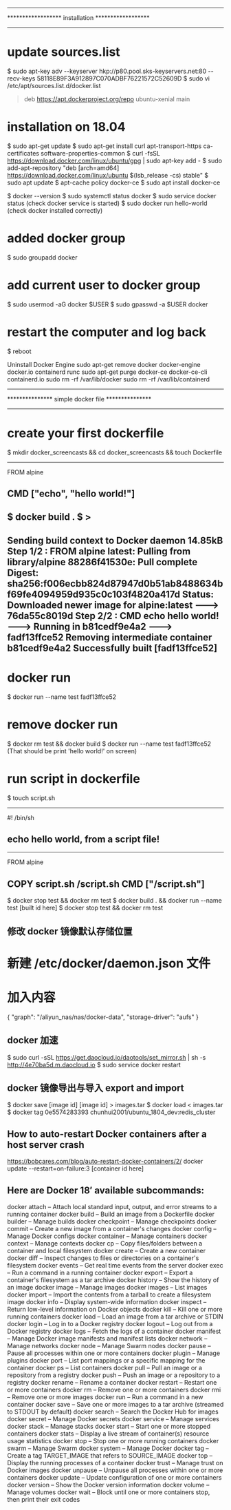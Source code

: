 
**************************************************
****************** installation ******************
**************************************************
# update sources.list
$ sudo apt-key adv --keyserver hkp://p80.pool.sks-keyservers.net:80 --recv-keys 58118E89F3A912897C070ADBF76221572C52609D
$ sudo vi /etc/apt/sources.list.d/docker.list
> deb https://apt.dockerproject.org/repo ubuntu-xenial main

# installation on 18.04
$ sudo apt-get update
$ sudo apt-get install curl apt-transport-https ca-certificates software-properties-common
$ curl -fsSL https://download.docker.com/linux/ubuntu/gpg | sudo apt-key add -
$ sudo add-apt-repository "deb [arch=amd64] https://download.docker.com/linux/ubuntu $(lsb_release -cs) stable"
$ sudo apt update
$ apt-cache policy docker-ce
$ sudo apt install docker-ce

$ docker --version
$ sudo systemctl status docker
$ sudo service docker status (check docker service is started)
$ sudo docker run hello-world (check docker installed correctly)

# added docker group
$ sudo groupadd docker

# add current user to docker group
$ sudo usermod -aG docker $USER
$ sudo gpasswd -a $USER docker

# restart the computer and log back
$ reboot


Uninstall Docker Engine
sudo apt-get remove docker docker-engine docker.io containerd runc
sudo apt-get purge docker-ce docker-ce-cli containerd.io
sudo rm -rf /var/lib/docker
sudo rm -rf /var/lib/containerd


**************************************************
*************** simple docker file ***************
**************************************************
# create your first dockerfile
$ mkdir docker_screencasts && cd docker_screencasts && touch Dockerfile
> 
----------------------------------
FROM alpine

CMD ["echo", "hello world!"]
----------------------------------
$ docker build .
$ >
----------------------------------
Sending build context to Docker daemon  14.85kB
Step 1/2 : FROM alpine
latest: Pulling from library/alpine
88286f41530e: Pull complete 
Digest: sha256:f006ecbb824d87947d0b51ab8488634bf69fe4094959d935c0c103f4820a417d
Status: Downloaded newer image for alpine:latest
 ---> 76da55c8019d
Step 2/2 : CMD echo hello world!
 ---> Running in b81cedf9e4a2
 ---> fadf13ffce52
Removing intermediate container b81cedf9e4a2
Successfully built [fadf13ffce52]
----------------------------------

# docker run
$ docker run --name test fadf13ffce52


# remove docker run
$ docker rm test && docker build 
$ docker run --name test fadf13ffce52 (That should be print 'hello world!' on screen)

# run script in dockerfile
$ touch script.sh 
> 
----------------------------------
#! /bin/sh

echo hello world, from a script file!
----------------------------------
> 
----------------------------------
FROM alpine

COPY script.sh /script.sh
CMD ["/script.sh"]
----------------------------------

$ docker stop test && docker rm test
$ docker build . && docker run --name test [built id here]
$ docker stop test && docker rm test



## 修改 docker 镜像默认存储位置
# 新建 /etc/docker/daemon.json 文件
# 加入内容
{
    "graph": "/aliyun_nas/nas/docker-data",
    "storage-driver": "aufs"
}

## docker 加速
$ sudo curl -sSL https://get.daocloud.io/daotools/set_mirror.sh | sh -s http://4e70ba5d.m.daocloud.io 
$ sudo service docker restart


## docker 镜像导出与导入 export and import 
$ docker save [image id] [image id] > images.tar
$ docker load < images.tar
$ docker tag 0e5574283393 chunhui2001/ubuntu_1804_dev:redis_cluster

## How to auto-restart Docker containers after a host server crash
https://bobcares.com/blog/auto-restart-docker-containers/2/
docker update --restart=on-failure:3 [container id here]

## Here are  Docker 18′ available subcommands:
docker attach – Attach local standard input, output, and error streams to a running container
docker build – Build an image from a Dockerfile
docker builder – Manage builds
docker checkpoint – Manage checkpoints
docker commit – Create a new image from a container's changes
docker config – Manage Docker configs
docker container – Manage containers
docker context – Manage contexts
docker cp – Copy files/folders between a container and local filesystem
docker create – Create a new container
docker diff – Inspect changes to files or directories on a container's filesystem
docker events – Get real time events from the server
docker exec – Run a command in a running container
docker export – Export a container's filesystem as a tar archive
docker history – Show the history of an image
docker image – Manage images
docker images – List images
docker import – Import the contents from a tarball to create a filesystem image
docker info – Display system-wide information
docker inspect – Return low-level information on Docker objects
docker kill – Kill one or more running containers
docker load – Load an image from a tar archive or STDIN
docker login – Log in to a Docker registry
docker logout – Log out from a Docker registry
docker logs – Fetch the logs of a container
docker manifest – Manage Docker image manifests and manifest lists
docker network – Manage networks
docker node – Manage Swarm nodes
docker pause – Pause all processes within one or more containers
docker plugin – Manage plugins
docker port – List port mappings or a specific mapping for the container
docker ps – List containers
docker pull – Pull an image or a repository from a registry
docker push – Push an image or a repository to a registry
docker rename – Rename a container
docker restart – Restart one or more containers
docker rm – Remove one or more containers
docker rmi – Remove one or more images
docker run – Run a command in a new container
docker save – Save one or more images to a tar archive (streamed to STDOUT by default)
docker search – Search the Docker Hub for images
docker secret – Manage Docker secrets
docker service – Manage services
docker stack – Manage stacks
docker start – Start one or more stopped containers
docker stats – Display a live stream of container(s) resource usage statistics
docker stop – Stop one or more running containers
docker swarm – Manage Swarm
docker system – Manage Docker
docker tag – Create a tag TARGET_IMAGE that refers to SOURCE_IMAGE
docker top – Display the running processes of a container
docker trust – Manage trust on Docker images
docker unpause – Unpause all processes within one or more containers
docker update – Update configuration of one or more containers
docker version – Show the Docker version information
docker volume – Manage volumes
docker wait – Block until one or more containers stop, then print their exit codes





